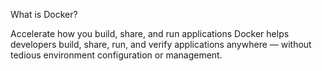 What is Docker?

Accelerate how you build, share, and run applications
Docker helps developers build, share, run, and verify applications anywhere — without tedious environment configuration or management.